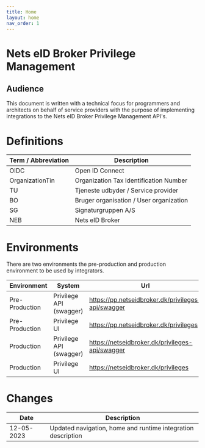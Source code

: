 ```yaml
---
title: Home
layout: home
nav_order: 1
---
```


# Nets eID Broker Privilege Management

## Audience
  
This document is written with a technical focus for programmers and architects on behalf of service providers with the purpose of implementing integrations to the Nets eID Broker Privilege Management API's.

# Definitions

| Term / Abbreviation | Description |
|---------------------|-------------|
|OIDC                 | Open ID Connect |
|OrganizationTin      | Organization Tax Identification Number |
|TU                   | Tjeneste udbyder / Service provider |
|BO                   | Bruger organisation / User organization |
|SG                   | Signaturgruppen A/S |
|NEB                  | Nets eID Broker | 

# Environments

There are two environments the pre-production and production environment to be used by integrators.

| Environment | System | Url |
|-------------|--------|-----|
| Pre-Production | Privilege API (swagger) | https://pp.netseidbroker.dk/privileges-api/swagger |
| Pre-Production | Privilege UI | https://pp.netseidbroker.dk/privileges |
| Production | Privilege API (swagger) | https://netseidbroker.dk/privileges-api/swagger |
| Production | Privilege UI | https://netseidbroker.dk/privileges |

# Changes
| Date | Description |
|-------------|--------|
| 12-05-2023 | Updated navigation, home and runtime integration description |
